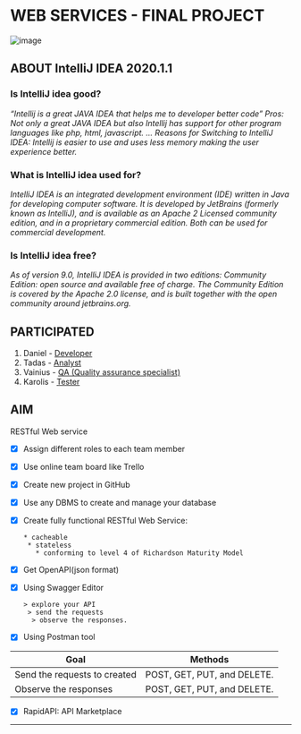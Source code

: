 **WEB SERVICES - FINAL PROJECT**
===

![image](https://upload.wikimedia.org/wikipedia/commons/thumb/d/d5/IntelliJ_IDEA_Logo.svg/200px-IntelliJ_IDEA_Logo.svg.png)

## ABOUT IntelliJ IDEA 2020.1.1

### Is IntelliJ idea good?

*“Intellij is a great JAVA IDEA that helps me to developer better code” Pros: Not only a great JAVA IDEA but also Intellij has support for other program languages like php, html, javascript. ... Reasons for Switching to IntelliJ IDEA: Intellij is easier to use and uses less memory making the user experience better.*

### What is IntelliJ idea used for?

*IntelliJ IDEA is an integrated development environment (IDE) written in Java for developing computer software. It is developed by JetBrains (formerly known as IntelliJ), and is available as an Apache 2 Licensed community edition, and in a proprietary commercial edition. Both can be used for commercial development.*

### Is IntelliJ idea free?

*As of version 9.0, IntelliJ IDEA is provided in two editions: Community Edition: open source and available free of charge. The Community Edition is covered by the Apache 2.0 license, and is built together with the open community around jetbrains.org.*

## PARTICIPATED

1. Daniel - 	[Developer](https://www.greatsampleresume.com/job-responsibilities/it-developer-responsibilities/)
2. Tadas - [Analyst](https://www.quora.com/What-is-the-role-of-a-IT-analyst#:~:text=In%20Simple%20%26%20Easy%20Words%2C%20a,the%20business%20needs%20and%20requirements.)
3. Vainius - [QA (Quality assurance specialist)](https://www.signalhire.com/job-descriptions/quality-assurance-(qa)-specialist-job-description)
4. Karolis - [Tester](https://www.businessnewsdaily.com/10761-how-to-become-a-software-tester.html)

## AIM

RESTful Web service
- [x] Assign different roles to each team member
- [x] Use online team board like Trello 
- [x] Create new project in GitHub
- [x] Use any DBMS to create and manage your database
- [x] Create fully functional RESTful Web Service:

      * cacheable
       * stateless
         * conforming to level 4 of Richardson Maturity Model
- [x] Get OpenAPI(json format)
- [x] Using Swagger Editor 

      > explore your API
       > send the requests
        > observe the responses.
- [x] Using Postman tool

|Goal | Methods|
|-| -|
Send the requests to created | POST, GET, PUT, and DELETE.
Observe the responses | POST, GET, PUT, and DELETE.

- [x] RapidAPI: API Marketplace

---


